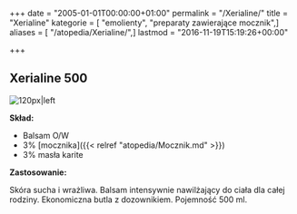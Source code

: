 +++
date = "2005-01-01T00:00:00+01:00"
permalink = "/Xerialine/"
title = "Xerialine"
kategorie = [ "emolienty", "preparaty zawierające mocznik",]
aliases = [ "/atopedia/Xerialine/",]
lastmod = "2016-11-19T15:19:26+00:00"

+++

Xerialine 500
-------------

![](/images/Xerialine500.jpg "120px|left")

**Skład:**

-   Balsam O/W
-   3% [mocznika]({{< relref "atopedia/Mocznik.md" >}})
-   3% masła karite

**Zastosowanie:**

Skóra sucha i wrażliwa. Balsam intensywnie nawilżający do ciała dla całej rodziny. Ekonomiczna butla z dozownikiem. Pojemność 500 ml.
